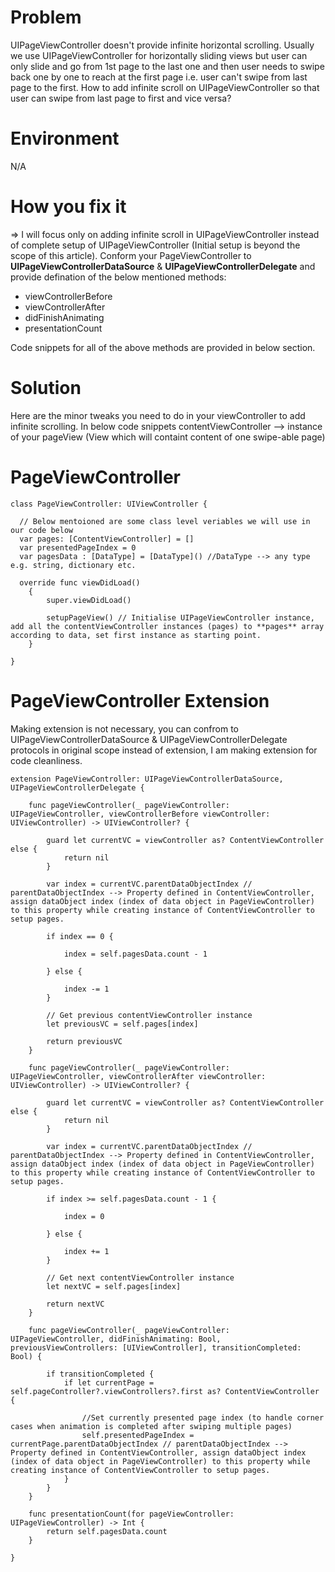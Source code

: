 # Problem
UIPageViewController doesn't provide infinite horizontal scrolling. Usually we use UIPageViewController for horizontally sliding views but user can only slide and go from 1st page to the last one and then user needs to swipe back one by one to reach at the first page i.e. user can't swipe from last page to the first. 
How to add infinite scroll on UIPageViewController so that user can swipe from last page to first and vice versa?


# Environment
N/A


# How you fix it
=> I will focus only on adding infinite scroll in UIPageViewController instead of complete setup of UIPageViewController (Initial setup is beyond the scope of this article).
Conform your PageViewController to **UIPageViewControllerDataSource** & **UIPageViewControllerDelegate** and provide defination of the below mentioned methods:
- viewControllerBefore
- viewControllerAfter
- didFinishAnimating
- presentationCount

Code snippets for all of the above methods are provided in below section.


# Solution
Here are the minor tweaks you need to do in your viewController to add infinite scrolling.
In below code snippets contentViewController --> instance of your pageView (View which will containt content of one swipe-able page)

# PageViewController
```
class PageViewController: UIViewController {

  // Below mentoioned are some class level veriables we will use in our code below
  var pages: [ContentViewController] = []
  var presentedPageIndex = 0
  var pagesData : [DataType] = [DataType]() //DataType --> any type e.g. string, dictionary etc.
  
  override func viewDidLoad()
    {
        super.viewDidLoad()
        
        setupPageView() // Initialise UIPageViewController instance, add all the contentViewController instances (pages) to **pages** array according to data, set first instance as starting point. 
    }
    
}
```

# PageViewController Extension 
Making extension is not necessary, you can confrom to UIPageViewControllerDataSource & UIPageViewControllerDelegate protocols in original scope instead of extension, I am making extension for code cleanliness.
```
extension PageViewController: UIPageViewControllerDataSource, UIPageViewControllerDelegate {
    
    func pageViewController(_ pageViewController: UIPageViewController, viewControllerBefore viewController: UIViewController) -> UIViewController? {
        
        guard let currentVC = viewController as? ContentViewController else {
            return nil
        }
        
        var index = currentVC.parentDataObjectIndex // parentDataObjectIndex --> Property defined in ContentViewController, assign dataObject index (index of data object in PageViewController) to this property while creating instance of ContentViewController to setup pages.
        
        if index == 0 {
            
            index = self.pagesData.count - 1
            
        } else {
            
            index -= 1
        }
        
        // Get previous contentViewController instance
        let previousVC = self.pages[index]
        
        return previousVC
    }
    
    func pageViewController(_ pageViewController: UIPageViewController, viewControllerAfter viewController: UIViewController) -> UIViewController? {
        
        guard let currentVC = viewController as? ContentViewController else {
            return nil
        }
        
        var index = currentVC.parentDataObjectIndex // parentDataObjectIndex --> Property defined in ContentViewController, assign dataObject index (index of data object in PageViewController) to this property while creating instance of ContentViewController to setup pages.
        
        if index >= self.pagesData.count - 1 {
            
            index = 0
            
        } else {
            
            index += 1
        }
        
        // Get next contentViewController instance
        let nextVC = self.pages[index]
        
        return nextVC
    }
    
    func pageViewController(_ pageViewController: UIPageViewController, didFinishAnimating: Bool, previousViewControllers: [UIViewController], transitionCompleted: Bool) {
        
        if transitionCompleted {
            if let currentPage = self.pageController?.viewControllers?.first as? ContentViewController {
            
                //Set currently presented page index (to handle corner cases when animation is completed after swiping multiple pages)
                self.presentedPageIndex = currentPage.parentDataObjectIndex // parentDataObjectIndex --> Property defined in ContentViewController, assign dataObject index (index of data object in PageViewController) to this property while creating instance of ContentViewController to setup pages.
            }
        }
    }
    
    func presentationCount(for pageViewController: UIPageViewController) -> Int {
        return self.pagesData.count
    }
    
}
```

